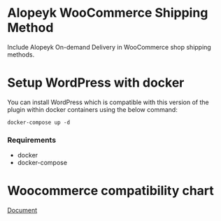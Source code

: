# Alopeyk WooCommerce Shipping Method
Include Alopeyk On-demand Delivery in WooCommerce shop shipping methods.

# Setup WordPress with docker
You can install WordPress which is compatible with this version of the plugin within docker containers using the below command:

```
docker-compose up -d
```

### Requirements
- docker
- docker-compose

# Woocommerce compatibility chart

[Document](https://brandoncc.dev/blog/woocommerce-compatibility-table/)
